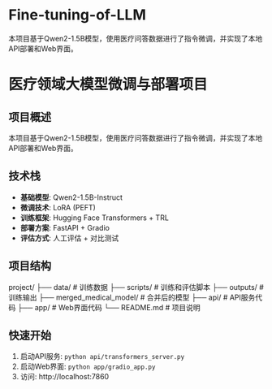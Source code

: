 # Fine-tuning-of-LLM
本项目基于Qwen2-1.5B模型，使用医疗问答数据进行了指令微调，并实现了本地API部署和Web界面。
# 医疗领域大模型微调与部署项目

## 项目概述
本项目基于Qwen2-1.5B模型，使用医疗问答数据进行了指令微调，并实现了本地API部署和Web界面。

## 技术栈
- **基础模型**: Qwen2-1.5B-Instruct
- **微调技术**: LoRA (PEFT)
- **训练框架**: Hugging Face Transformers + TRL
- **部署方案**: FastAPI + Gradio
- **评估方式**: 人工评估 + 对比测试

## 项目结构
project/
├── data/ # 训练数据
├── scripts/ # 训练和评估脚本
├── outputs/ # 训练输出
├── merged_medical_model/ # 合并后的模型
├── api/ # API服务代码
├── app/ # Web界面代码
└── README.md # 项目说明


## 快速开始
1. 启动API服务: `python api/transformers_server.py`
2. 启动Web界面: `python app/gradio_app.py`
3. 访问: http://localhost:7860
